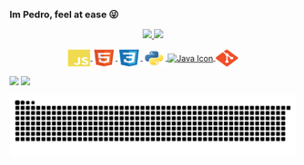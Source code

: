 ### Im Pedro, feel at ease 😜

<section align="center">
  <div>
    <a href="https://github.com/Preedroos">
    <img height="150em" src="https://github-readme-stats.vercel.app/api?username=Preedroos&show_icons=true&theme=dark&include_all_commits=true&count_private=true"/>
    <img height="150em" src="https://github-readme-stats.vercel.app/api/top-langs/?username=Preedroos&layout=compact&langs_count=7&theme=dark"/>
  </div>
    
  <br>
    
  <div>
    <img align="center" alt="Js Icon" height="30" width="40" src="https://raw.githubusercontent.com/devicons/devicon/master/icons/javascript/javascript-plain.svg">
    <img align="center" alt="HTML Icon" height="30" width="40" src="https://raw.githubusercontent.com/devicons/devicon/master/icons/html5/html5-original.svg">
    <img align="center" alt="CSS Icon" height="30" width="40" src="https://raw.githubusercontent.com/devicons/devicon/master/icons/css3/css3-original.svg">
    <img align="center" alt="Python Icon" height="30" width="40" src="https://raw.githubusercontent.com/devicons/devicon/master/icons/python/python-original.svg">
    <img align="center" alt="Java Icon" height="30" width="40" src="https://cdn.jsdelivr.net/gh/devicons/devicon/icons/java/java-original-wordmark.svg">
    <img align="center" alt="Git Icon" height="30" width="40" src="https://github.com/devicons/devicon/blob/master/icons/git/git-original.svg">
  </div>
</section>
  
<br>

<div style="display: inline_block"> 
  <a target="_blank" href="mailto:preedroos@gmail.com"><img src="https://img.shields.io/badge/Gmail-D14836?style=for-the-badge&logo=gmail&logoColor=white"></a>
  <a target="_blank" href="https://www.linkedin.com/in/pedro-paulo-fagundes-cabral-bb7432208/"><img src="https://img.shields.io/badge/-LinkedIn-%230077B5?style=for-the-badge&logo=linkedin&logoColor=white"></a>
  
</br>

![Snake animation](https://github.com/Preedroos/Preedroos/blob/output/github-contribution-grid-snake.svg)
</div>
